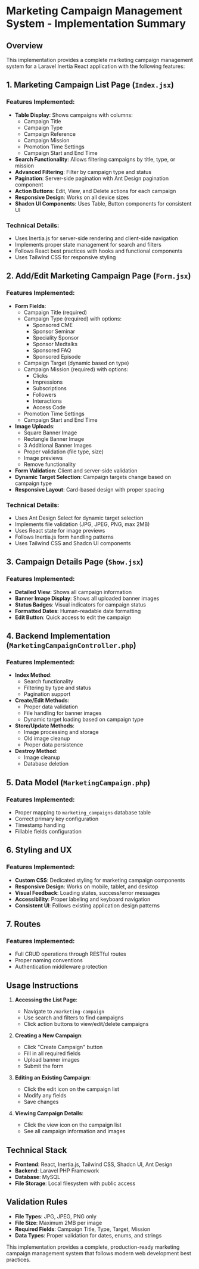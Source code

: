# Marketing Campaign Management System - Implementation Summary

## Overview
This implementation provides a complete marketing campaign management system for a Laravel Inertia React application with the following features:

## 1. Marketing Campaign List Page (`Index.jsx`)

### Features Implemented:
- **Table Display**: Shows campaigns with columns:
  - Campaign Title
  - Campaign Type
  - Campaign Reference
  - Campaign Mission
  - Promotion Time Settings
  - Campaign Start and End Time
- **Search Functionality**: Allows filtering campaigns by title, type, or mission
- **Advanced Filtering**: Filter by campaign type and status
- **Pagination**: Server-side pagination with Ant Design pagination component
- **Action Buttons**: Edit, View, and Delete actions for each campaign
- **Responsive Design**: Works on all device sizes
- **Shadcn UI Components**: Uses Table, Button components for consistent UI

### Technical Details:
- Uses Inertia.js for server-side rendering and client-side navigation
- Implements proper state management for search and filters
- Follows React best practices with hooks and functional components
- Uses Tailwind CSS for responsive styling

## 2. Add/Edit Marketing Campaign Page (`Form.jsx`)

### Features Implemented:
- **Form Fields**:
  - Campaign Title (required)
  - Campaign Type (required) with options:
    - Sponsored CME
    - Sponsor Seminar
    - Speciality Sponsor
    - Sponsor Medtalks
    - Sponsored FAQ
    - Sponsored Episode
  - Campaign Target (dynamic based on type)
  - Campaign Mission (required) with options:
    - Clicks
    - Impressions
    - Subscriptions
    - Followers
    - Interactions
    - Access Code
  - Promotion Time Settings
  - Campaign Start and End Time
- **Image Uploads**:
  - Square Banner Image
  - Rectangle Banner Image
  - 3 Additional Banner Images
  - Proper validation (file type, size)
  - Image previews
  - Remove functionality
- **Form Validation**: Client and server-side validation
- **Dynamic Target Selection**: Campaign targets change based on campaign type
- **Responsive Layout**: Card-based design with proper spacing

### Technical Details:
- Uses Ant Design Select for dynamic target selection
- Implements file validation (JPG, JPEG, PNG, max 2MB)
- Uses React state for image previews
- Follows Inertia.js form handling patterns
- Uses Tailwind CSS and Shadcn UI components

## 3. Campaign Details Page (`Show.jsx`)

### Features Implemented:
- **Detailed View**: Shows all campaign information
- **Banner Image Display**: Shows all uploaded banner images
- **Status Badges**: Visual indicators for campaign status
- **Formatted Dates**: Human-readable date formatting
- **Edit Button**: Quick access to edit the campaign

## 4. Backend Implementation (`MarketingCampaignController.php`)

### Features Implemented:
- **Index Method**: 
  - Search functionality
  - Filtering by type and status
  - Pagination support
- **Create/Edit Methods**: 
  - Proper data validation
  - File handling for banner images
  - Dynamic target loading based on campaign type
- **Store/Update Methods**: 
  - Image processing and storage
  - Old image cleanup
  - Proper data persistence
- **Destroy Method**: 
  - Image cleanup
  - Database deletion

## 5. Data Model (`MarketingCampaign.php`)

### Features Implemented:
- Proper mapping to `marketing_campaigns` database table
- Correct primary key configuration
- Timestamp handling
- Fillable fields configuration

## 6. Styling and UX

### Features Implemented:
- **Custom CSS**: Dedicated styling for marketing campaign components
- **Responsive Design**: Works on mobile, tablet, and desktop
- **Visual Feedback**: Loading states, success/error messages
- **Accessibility**: Proper labeling and keyboard navigation
- **Consistent UI**: Follows existing application design patterns

## 7. Routes

### Features Implemented:
- Full CRUD operations through RESTful routes
- Proper naming conventions
- Authentication middleware protection

## Usage Instructions

1. **Accessing the List Page**: 
   - Navigate to `/marketing-campaign`
   - Use search and filters to find campaigns
   - Click action buttons to view/edit/delete campaigns

2. **Creating a New Campaign**:
   - Click "Create Campaign" button
   - Fill in all required fields
   - Upload banner images
   - Submit the form

3. **Editing an Existing Campaign**:
   - Click the edit icon on the campaign list
   - Modify any fields
   - Save changes

4. **Viewing Campaign Details**:
   - Click the view icon on the campaign list
   - See all campaign information and images

## Technical Stack
- **Frontend**: React, Inertia.js, Tailwind CSS, Shadcn UI, Ant Design
- **Backend**: Laravel PHP Framework
- **Database**: MySQL
- **File Storage**: Local filesystem with public access

## Validation Rules
- **File Types**: JPG, JPEG, PNG only
- **File Size**: Maximum 2MB per image
- **Required Fields**: Campaign Title, Type, Target, Mission
- **Data Types**: Proper validation for dates, enums, and strings

This implementation provides a complete, production-ready marketing campaign management system that follows modern web development best practices.